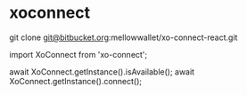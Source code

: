 # xoconnect
git clone git@bitbucket.org:mellowwallet/xo-connect-react.git



import XoConnect from 'xo-connect';

await XoConnect.getInstance().isAvailable();
await XoConnect.getInstance().connect();